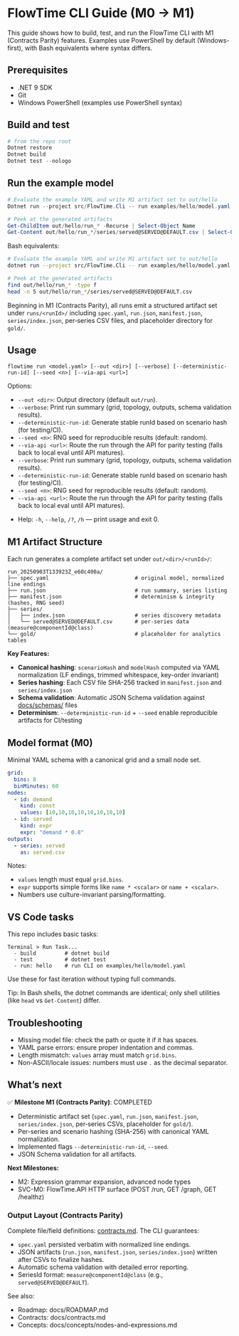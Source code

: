 # FlowTime CLI Guide (M0 → M1)

This guide shows how to build, test, and run the FlowTime CLI with M1 (Contracts Parity) features.
Examples use PowerShell by default (Windows-first), with Bash equivalents where syntax differs.

## Prerequisites

- .NET 9 SDK
- Git
- Windows PowerShell (examples use PowerShell syntax)

## Build and test

```powershell
# from the repo root
Dotnet restore
Dotnet build
Dotnet test --nologo
```

## Run the example model

```powershell
# Evaluate the example YAML and write M1 artifact set to out/hello
Dotnet run --project src/FlowTime.Cli -- run examples/hello/model.yaml --out out/hello --verbose

# Peek at the generated artifacts
Get-ChildItem out/hello/run_* -Recurse | Select-Object Name
Get-Content out/hello/run_*/series/served@SERVED@DEFAULT.csv | Select-Object -First 5
```

Bash equivalents:

```bash
# Evaluate the example YAML and write M1 artifact set to out/hello
dotnet run --project src/FlowTime.Cli -- run examples/hello/model.yaml --out out/hello --verbose

# Peek at the generated artifacts
find out/hello/run_* -type f
head -n 5 out/hello/run_*/series/served@SERVED@DEFAULT.csv
```

Beginning in M1 (Contracts Parity), all runs emit a structured artifact set under `runs/<runId>/` including `spec.yaml`, `run.json`, `manifest.json`, `series/index.json`, per‑series CSV files, and placeholder directory for `gold/`.

## Usage

```text
flowtime run <model.yaml> [--out <dir>] [--verbose] [--deterministic-run-id] [--seed <n>] [--via-api <url>]
```

Options:
* `--out <dir>`: Output directory (default `out/run`).
* `--verbose`: Print run summary (grid, topology, outputs, schema validation results).
* `--deterministic-run-id`: Generate stable runId based on scenario hash (for testing/CI).
* `--seed <n>`: RNG seed for reproducible results (default: random).
* `--via-api <url>`: Route the run through the API for parity testing (falls back to local eval until API matures).
* `--verbose`: Print run summary (grid, topology, outputs, schema validation results).
* `--deterministic-run-id`: Generate stable runId based on scenario hash (for testing/CI).
* `--seed <n>`: RNG seed for reproducible results (default: random).
* `--via-api <url>`: Route the run through the API for parity testing (falls back to local eval until API matures).
 - Help: `-h`, `--help`, `/?`, `/h` — print usage and exit 0.

## M1 Artifact Structure

Each run generates a complete artifact set under `out/<dir>/<runId>/`:

```
run_20250903T133923Z_e60c400a/
├── spec.yaml                           # original model, normalized line endings
├── run.json                            # run summary, series listing
├── manifest.json                       # determinism & integrity (hashes, RNG seed)
├── series/
│   ├── index.json                      # series discovery metadata
│   └── served@SERVED@DEFAULT.csv       # per-series data (measure@componentId@class)
└── gold/                               # placeholder for analytics tables
```

**Key Features:**
- **Canonical hashing**: `scenarioHash` and `modelHash` computed via YAML normalization (LF endings, trimmed whitespace, key-order invariant)
- **Series hashing**: Each CSV file SHA-256 tracked in `manifest.json` and `series/index.json`
- **Schema validation**: Automatic JSON Schema validation against [docs/schemas/](schemas/) files
- **Determinism**: `--deterministic-run-id` + `--seed` enable reproducible artifacts for CI/testing

## Model format (M0)

Minimal YAML schema with a canonical grid and a small node set.

```yaml
grid:
  bins: 8
  binMinutes: 60
nodes:
  - id: demand
    kind: const
    values: [10,10,10,10,10,10,10,10]
  - id: served
    kind: expr
    expr: "demand * 0.8"
outputs:
  - series: served
    as: served.csv
```

Notes:
- `values` length must equal `grid.bins`.
- `expr` supports simple forms like `name * <scalar>` or `name + <scalar>`.
- Numbers use culture-invariant parsing/formatting.

## VS Code tasks

This repo includes basic tasks:

```text
Terminal > Run Task...
  - build         # dotnet build
  - test          # dotnet test
  - run: hello    # run CLI on examples/hello/model.yaml
```

Use these for fast iteration without typing full commands.

Tip: In Bash shells, the dotnet commands are identical; only shell utilities (like `head` vs `Get-Content`) differ.

## Troubleshooting

- Missing model file: check the path or quote it if it has spaces.
- YAML parse errors: ensure proper indentation and commas.
- Length mismatch: `values` array must match `grid.bins`.
- Non-ASCII/locale issues: numbers must use `.` as the decimal separator.

## What’s next

✅ **Milestone M1 (Contracts Parity)**: COMPLETED
* Deterministic artifact set (`spec.yaml`, `run.json`, `manifest.json`, `series/index.json`, per‑series CSVs, placeholder for `gold/`).
* Per-series and scenario hashing (SHA-256) with canonical YAML normalization.
* Implemented flags `--deterministic-run-id`, `--seed`.
* JSON Schema validation for all artifacts.

**Next Milestones:**
* M2: Expression grammar expansion, advanced node types
* SVC-M0: FlowTime.API HTTP surface (POST /run, GET /graph, GET /healthz)

### Output Layout (Contracts Parity)
Complete file/field definitions: [contracts.md](../reference/contracts.md). The CLI guarantees:
* `spec.yaml` persisted verbatim with normalized line endings.
* JSON artifacts (`run.json`, `manifest.json`, `series/index.json`) written after CSVs to finalize hashes.
* Automatic schema validation with detailed error reporting.
* SeriesId format: `measure@componentId@class` (e.g., `served@SERVED@DEFAULT`).

See also:
- Roadmap: docs/ROADMAP.md
- Contracts: docs/contracts.md
- Concepts: docs/concepts/nodes-and-expressions.md

